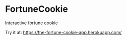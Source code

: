 # FortuneCookie
Interactive fortune cookie

Try it at: https://the-fortune-cookie-app.herokuapp.com/
